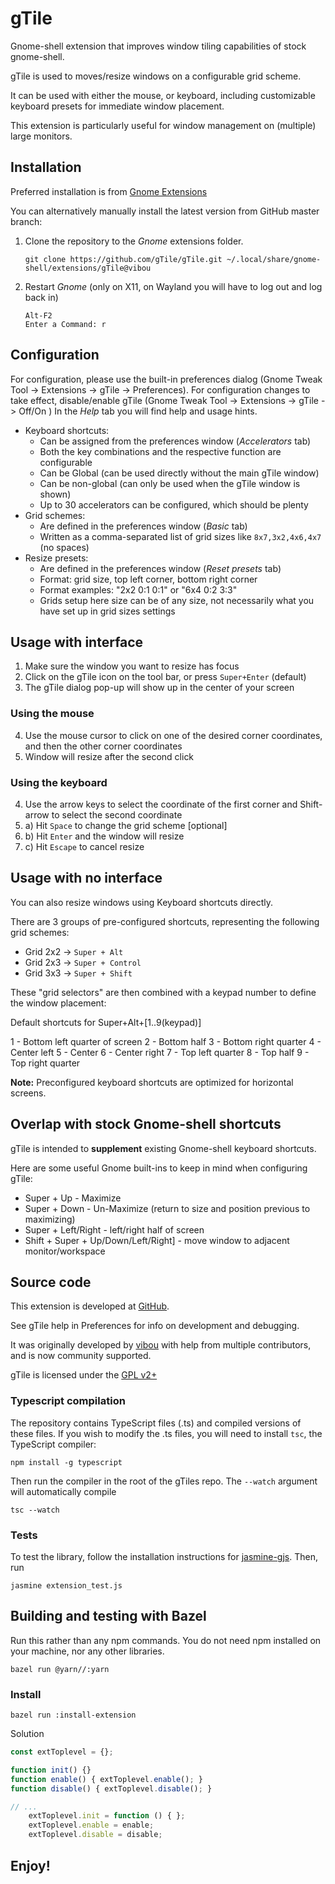 # gTile

Gnome-shell extension that improves window tiling capabilities of stock gnome-shell.

gTile is used to moves/resize windows on a configurable grid scheme.

It can be used with either the mouse, or keyboard, including customizable keyboard presets for immediate window placement.

This extension is particularly useful for window management on (multiple) large monitors.


## Installation

Preferred installation is from [Gnome Extensions](https://extensions.gnome.org)

You can alternatively manually install the latest version from GitHub master branch:

1. Clone the repository to the *Gnome* extensions folder.

   ```
   git clone https://github.com/gTile/gTile.git ~/.local/share/gnome-shell/extensions/gTile@vibou
   ```

2. Restart *Gnome* (only on X11, on Wayland you will have to log out and log back in)

   ```
   Alt-F2
   Enter a Command: r
   ```


## Configuration

For configuration, please use the built-in preferences dialog (Gnome Tweak Tool -> Extensions -> gTile -> Preferences).
For configuration changes to take effect, disable/enable gTile (Gnome Tweak Tool -> Extensions -> gTile -> Off/On )
In the *Help* tab you will find help and usage hints.

* Keyboard shortcuts:
    * Can be assigned from the preferences window (*Accelerators* tab)
    * Both the key combinations and the respective function are configurable
    * Can be Global (can be used directly without the main gTile window)
    * Can be non-global (can only be used when the gTile window is shown)
    * Up to 30 accelerators can be configured, which should be plenty
* Grid schemes:
    * Are defined in the preferences window (*Basic* tab)
    * Written as a comma-separated list of grid sizes like `8x7,3x2,4x6,4x7` (no spaces)
* Resize presets:
    * Are defined in the preferences window (*Reset presets* tab)
    * Format: grid size, top left corner, bottom right corner
    * Format examples: "2x2 0:1 0:1" or "6x4 0:2 3:3"
    * Grids setup here size can be of any size, not necessarily what you have set up in grid sizes settings


## Usage with interface

1. Make sure the window you want to resize has focus
2. Click on the gTile icon on the tool bar, or press `Super+Enter` (default)
3. The gTile dialog pop-up will show up in the center of your screen

### Using the mouse

4. Use the mouse cursor to click on one of the desired corner coordinates, and then the other corner coordinates
5. Window will resize after the second click

### Using the keyboard

4. Use the arrow keys to select the coordinate of the first corner and Shift-arrow to select the second coordinate
5. a) Hit `Space` to change the grid scheme [optional]
5. b) Hit `Enter` and the window will resize
5. c) Hit `Escape` to cancel resize


## Usage with no interface

You can also resize windows using Keyboard shortcuts directly.

There are 3 groups of pre-configured shortcuts, representing the following grid schemes:

* Grid 2x2 -> `Super + Alt`
* Grid 2x3 -> `Super + Control`
* Grid 3x3 -> `Super + Shift`

These "grid selectors" are then combined with a keypad number to define the window placement:

Default shortcuts for Super+Alt+[1..9(keypad)]

1 - Bottom left quarter of screen
2 - Bottom half
3 - Bottom right quarter
4 - Center left
5 - Center
6 - Center right
7 - Top left quarter
8 - Top half
9 - Top right quarter

**Note:** Preconfigured keyboard shortcuts are optimized for horizontal screens.


## Overlap with stock Gnome-shell shortcuts

gTile is intended to **supplement** existing Gnome-shell keyboard shortcuts.

Here are some useful Gnome built-ins to keep in mind when configuring gTile:
* Super + Up - Maximize
* Super + Down - Un-Maximize (return to size and position previous to maximizing)
* Super + Left/Right - left/right half of screen
* Shift + Super + Up/Down/Left/Right] - move window to adjacent monitor/workspace


## Source code

This extension is developed at [GitHub](https://github.com/gTile/gtile).

See gTile help in Preferences for info on development and debugging.

It was originally developed by [vibou](https://github.com/vibou) with help from multiple contributors, and is now community supported.

gTile is licensed under the [GPL v2+](https://www.gnu.org/licenses/gpl-2.0.html)

### Typescript compilation

The repository contains TypeScript files (.ts) and compiled versions of these
files. If you wish to modify the .ts files, you will need to install `tsc`, the
TypeScript compiler:

```shell
npm install -g typescript
```

Then run the compiler in the root of the gTiles repo. The `--watch` argument
will automatically compile

```shell
tsc --watch
```

### Tests

To test the library, follow the installation instructions for
[jasmine-gjs](https://github.com/ptomato/jasmine-gjs). Then, run

```shell
jasmine extension_test.js
```

## Building and testing with Bazel

Run this rather than any npm commands. You do not need npm installed on your
machine, nor any other libraries.

```shell
bazel run @yarn//:yarn
```

### Install

```shell
bazel run :install-extension
```


Solution


```js
const extToplevel = {};

function init() {}
function enable() { extToplevel.enable(); }
function disable() { extToplevel.disable(); }

// ...
    extToplevel.init = function () { };
    extToplevel.enable = enable;
    extToplevel.disable = disable;

```


## Enjoy!
